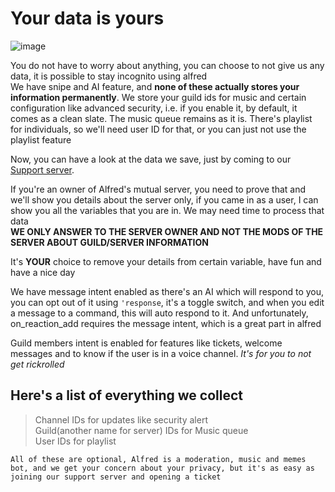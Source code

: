 # Your data is yours 
![image](https://ashishja.in/wp-content/uploads/2021/06/data-really-yours-correct.png)

You do not have to worry about anything, you can choose to not give us any data, it is possible to stay incognito using alfred \
We have snipe and AI feature, and **none of these actually stores your information permanently**. We store your guild ids for music and certain configuration like advanced security, i.e. if you enable it, by default, it comes as a clean slate. The music queue remains as it is. There's playlist for individuals, so we'll need user ID for that, or you can just not use the playlist feature

Now, you can have a look at the data we save, just by coming to our [Support server](https://discord.gg/XESZGvjDaT).

If you're an owner of Alfred's mutual server, you need to prove that and we'll show you details about the server only, if you came in as a user, I can show you all the variables that you are in. We may need time to process that data \
**WE ONLY ANSWER TO THE SERVER OWNER AND NOT THE MODS OF THE SERVER ABOUT GUILD/SERVER INFORMATION**

It's **YOUR** choice to remove your details from certain variable, have fun and have a nice day

We have message intent enabled as there's an AI which will respond to you, you can opt out of it using `'response`, it's a toggle switch, and when you edit a message to a command, this will auto respond to it. And unfortunately, on_reaction_add requires the message intent, which is a great part in alfred

Guild members intent is enabled for features like tickets, welcome messages and to know if the user is in a voice channel. *It's for you to not get rickrolled*

## Here's a list of everything we collect
> Channel IDs for updates like security alert \
> Guild(another name for server) IDs for Music queue \
> User IDs for playlist

    All of these are optional, Alfred is a moderation, music and memes bot, and we get your concern about your privacy, but it's as easy as joining our support server and opening a ticket